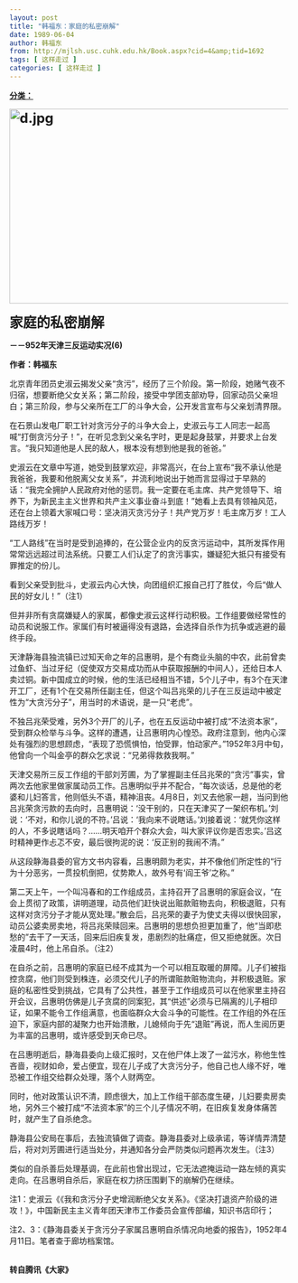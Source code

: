 ```yaml
---
layout: post
title: "韩福东：家庭的私密崩解"
date: 1989-06-04
author: 韩福东
from: http://mjlsh.usc.cuhk.edu.hk/Book.aspx?cid=4&amp;tid=1692
tags: [ 这样走过 ]
categories: [ 这样走过 ]
---
```


<div style="margin: 15px 10px 10px 0px;">
<div>
<span id="ctl00_ContentPlaceHolder1_chapter1_SubjectLabel" style="font-weight:bold;text-decoration:underline;">
   分类：
  </span>
</div>
<p>
<strong>
<font size="5">
<img align="top" alt="d.jpg" border="0" height="345" src="https://i.imgur.com/WSavVHg.jpg" width="590"/>
</font>
</strong>
</p>
<p>
<strong>
<font size="5">
    家庭的私密崩解
   </font>
</strong>
</p>
<p>
<strong>
   －－952年天津三反运动实况(6)
  </strong>
</p>
<p>
<strong>
   作者：韩福东
  </strong>
</p>
<p>
  北京青年团员史淑云揭发父亲“贪污”，经历了三个阶段。第一阶段，她赌气夜不归宿，想要断绝父女关系；第二阶段，接受中学团支部劝导，回家动员父亲坦白；第三阶段，参与父亲所在工厂的斗争大会，公开发言宣布与父亲划清界限。
 </p>
<p>
  在石景山发电厂职工针对贪污分子的斗争大会上，史淑云与工人同志一起高喊“打倒贪污分子！”，在听见念到父亲名字时，更是起身鼓掌，并要求上台发言。“我只知道他是人民的敌人，根本没有想到他是我的爸爸。”
 </p>
<p>
  史淑云在文章中写道，她受到鼓掌欢迎，非常高兴，在台上宣布“我不承认他是我爸爸，我要和他脱离父女关系”，并流利地说出于她而言显得过于早熟的话：“我完全拥护人民政府对他的惩罚。我一定要在毛主席、共产党领导下、培养下，为新民主主义世界和共产主义事业奋斗到底！”她看上去具有领袖风范，还在台上领着大家喊口号：坚决消灭贪污分子！共产党万岁！毛主席万岁！工人路线万岁！
 </p>
<p>
  “工人路线”在当时是受到追捧的，在公营企业内的反贪污运动中，其所发挥作用常常远远超过司法系统。只要工人们认定了的贪污事实，嫌疑犯大抵只有接受有罪推定的份儿。
 </p>
<p>
  看到父亲受到批斗，史淑云内心大快，向团组织汇报自己打了胜仗，今后“做人民的好女儿！”（注1）
 </p>
<p>
  但并非所有贪腐嫌疑人的家属，都像史淑云这样行动积极。工作组要做经常性的动员和说服工作。家属们有时被逼得没有退路，会选择自杀作为抗争或逃避的最终手段。
 </p>
<p>
  天津静海县独流镇已过知天命之年的吕惠明，是个有商业头脑的中农，此前曾卖过鱼虾、当过牙纪（促使双方交易成功而从中获取报酬的中间人），还给日本人卖过铜。新中国成立的时候，他的生活已经相当不错，5个儿子中，有3个在天津开工厂，还有1个在交易所任副主任，但这个叫吕兆荣的儿子在三反运动中被定性为“大贪污分子”，用当时的术语说，是一只“老虎”。
 </p>
<p>
  不独吕兆荣受难，另外3个开厂的儿子，也在五反运动中被打成“不法资本家”，受到群众检举与斗争。这样的遭遇，让吕惠明内心惶恐。政府注意到，他内心深处有强烈的思想顾虑，“表现了恐慌惧怕，怕受罪，怕动家产。”1952年3月中旬，他曾向一个叫金亭的群众乞求说：“兄弟得救救我啊。”
 </p>
<p>
  天津交易所三反工作组的干部刘芳圃，为了掌握副主任吕兆荣的“贪污”事实，曾两次去他家里做家属动员工作。吕惠明似乎并不配合，“每次谈话，总是他的老婆和儿妇答言，他则低头不语，精神沮丧。4月8日，刘又去他家一趟，当问到他吕兆荣贪污款的去向时，吕惠明说：‘没干别的，只在天津买了一架织布机。’刘说：‘不对，和你儿说的不符。’吕说：‘我向来不说瞎话。’刘接着说：‘就凭你这样的人，不多说瞎话吗？……明天咱开个群众大会，叫大家评议你是否忠实。’吕这时精神更作忐忑不安，最后很拘泥的说：‘反正别的我闹不清。”
 </p>
<p>
  从这段静海县委的官方文书内容看，吕惠明颇为老实，并不像他们所定性的“行为十分恶劣，一贯投机倒把，仗势欺人，故外号有‘阎王爷’之称。”
 </p>
<p>
  第二天上午，一个叫冯春和的工作组成员，主持召开了吕惠明的家庭会议，“在会上贯彻了政策，讲明道理，动员他们赶快说出赃款赃物去向，积极退赃，只有这样对贪污分子才能从宽处理。”散会后，吕兆荣的妻子为使丈夫得以很快回家，动员公婆卖房卖地，将吕兆荣赎回来。吕惠明的思想负担更加重了，他“当即悲愁的”去干了一天活，回来后旧疾复发，患剧烈的肚痛症，但又拒绝就医。次日凌晨4时，他上吊自杀。（注2）
 </p>
<p>
  在自杀之前，吕惠明的家庭已经不成其为一个可以相互取暖的屏障。儿子们被指控贪腐，他们则受到株连，必须交代儿子的所谓赃款赃物流向，并积极退赃。家庭的私密性受到挑战，它具有了公共性，甚至于工作组成员可以在他家里主持召开会议，吕惠明仿佛是儿子贪腐的同案犯，其“供述”必须与已隔离的儿子相印证，如果不能令工作组满意，也面临群众大会斗争的可能性。在工作组的外在压迫下，家庭内部的凝聚力也开始溃散，儿媳倾向于先“退赃”再说，而人生阅历更为丰富的吕惠明，或许感受到天命已尽。
 </p>
<p>
  在吕惠明逝后，静海县委向上级汇报时，又在他尸体上泼了一盆污水，称他生性吝啬，视财如命，爱占便宜，现在儿子成了大贪污分子，他自己也人缘不好，唯恐被工作组交给群众处理，落个人财两空。
 </p>
<p>
  同时，他对政策认识不清，顾虑很大，加上工作组干部态度生硬，儿妇要卖房卖地，另外三个被打成“不法资本家”的三个儿子情况不明，在旧疾复发身体痛苦时，就产生了自杀绝念。
 </p>
<p>
  静海县公安局在事后，去独流镇做了调查。静海县委对上级承诺，等详情弄清楚后，将对刘芳圃进行适当处分，并通知各分会严防类似问题再次发生。（注3）
 </p>
<p>
  类似的自杀善后处理基调，在此前也曾出现过，它无法遮掩运动一路左倾的真实走向。在吕惠明自杀后，家庭在权力挤压围剿下的崩解仍在继续。
 </p>
<p>
  注1：史淑云《《我和贪污分子史增润断绝父女关系》。《坚决打退资产阶级的进攻！》，中国新民主主义青年团天津市工作委员会宣传部编，知识书店印行；
 </p>
<p>
  注2、3：《静海县委关于贪污分子家属吕惠明自杀情况向地委的报告》，1952年4月11日。笔者查于廊坊档案馆。
 </p>
<p>
<br/>
<strong>
   转自腾讯《大家》
  </strong>
</p>
</div>
